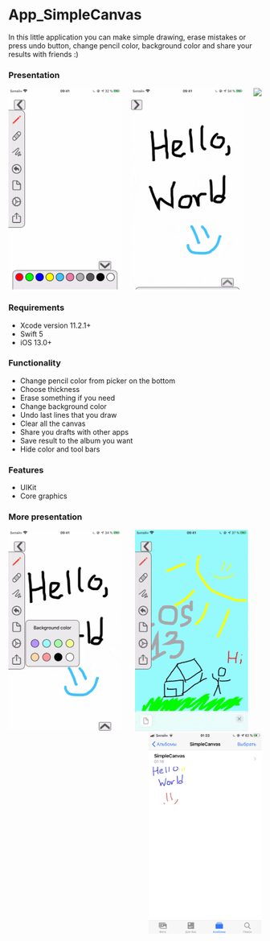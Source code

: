 # App_SimpleCanvas
In this little application you can make simple drawing, erase mistakes or press undo button, change pencil color, background color and share your results with friends :)



### Presentation
<p align="center">
    <img src="/img_samples/simpleCanvas_gif1.gif" height="400" align="left">
    <img height="400" src="/img_samples/simpleCanvas_gif2.gif">
    <img src="/img_samples/simpleCanvas_gif3.gif" height="400" align="right">
</p> 



### Requirements
- Xcode version 11.2.1+
- Swift 5
- iOS 13.0+

### Functionality
- Change pencil color from picker on the bottom
- Choose thickness
- Erase something if you need
- Change background color
- Undo last lines that you draw
- Clear all the canvas
- Share you drafts with other apps
- Save result to the album you want
- Hide color and tool bars

### Features
- UIKit
- Core graphics



### More presentation
<p align="center">
    <img src="/img_samples/simpleCanvas_gif4.gif" height="400" align="left">
    <img height="400" src="/img_samples/simpleCanvas_gif5.gif">
    <img src="/img_samples/screenshot_1.PNG" height="400" align="right">
</p> 


